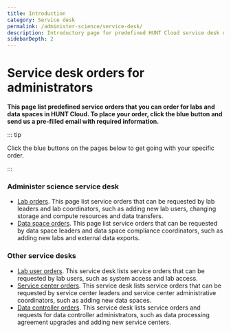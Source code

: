 ```yaml
---
title: Introduction
category: Service desk
permalink: /administer-science/service-desk/
description: Introductory page for predefined HUNT Cloud service desk orders.
sidebarDepth: 2
---
```


# Service desk orders for administrators

**This page list predefined service orders that you can order for labs and data spaces in HUNT Cloud. To place your order, click the blue button and send us a pre-filled email with required information.**

::: tip

Click the blue buttons on the pages below to get going with your specific order.

:::

### Administer science service desk

* [Lab orders](/administer-science/service-desk/lab-orders). This page list service orders that can be requested by lab leaders and lab coordinators, such as adding new lab users, changing storage and compute resources and data transfers.
* [Data space orders](/administer-science/service-desk/data-space-orders). This page list service orders that can be requested by data space leaders and data space compliance coordinators, such as adding new labs and external data exports.

### Other service desks

* [Lab user orders](/do-science/service-desk). This service desk lists service orders that can be requested by lab users, such as system access and lab access.
* [Service center orders](/govern-science/service-desk/service-center-orders). This service desk lists  service orders that can be requested by service center leaders and service center administrative coordinators, such as adding new data spaces.
* [Data controller orders](/govern-science/service-desk/data-controller-orders/). This service desk lists service orders and requests for data controller administrators, such as data processing agreement upgrades and adding new service centers.

